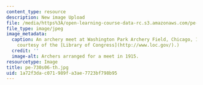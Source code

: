 ```yaml
---
content_type: resource
description: New image Upload
file: /media/https%3A/open-learning-course-data-rc.s3.amazonaws.com/pe-730-archery-spring-2006/1a72f3dac071989fa3ae7723bf798b95_pe-730s06-th.jpg
file_type: image/jpeg
image_metadata:
  caption: An archery meet at Washington Park Archery Field, Chicago, 1915. (Image
    courtesy of the [Library of Congress](http://www.loc.gov/).)
  credit: ''
  image-alt: Archers arranged for a meet in 1915.
resourcetype: Image
title: pe-730s06-th.jpg
uid: 1a72f3da-c071-989f-a3ae-7723bf798b95
---
```

